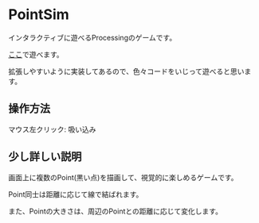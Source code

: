 # PointSim
インタラクティブに遊べるProcessingのゲームです。

[ここ](https://www.openprocessing.org/sketch/972725)で遊べます。

拡張しやすいように実装してあるので、色々コードをいじって遊べると思います。

## 操作方法
マウス左クリック: 吸い込み

##  少し詳しい説明
画面上に複数のPoint(黒い点)を描画して、視覚的に楽しめるゲームです。

Point同士は距離に応じて線で結ばれます。

また、Pointの大きさは、周辺のPointとの距離に応じて変化します。

